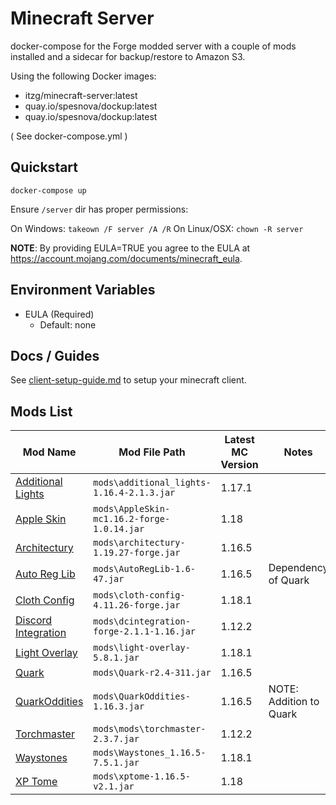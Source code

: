 # Minecraft Server 

docker-compose for the Forge modded server with a couple of mods installed and a sidecar for backup/restore to Amazon S3.

Using the following Docker images: 
- itzg/minecraft-server:latest
- quay.io/spesnova/dockup:latest 
- quay.io/spesnova/dockup:latest

( See docker-compose.yml )

## Quickstart

```
docker-compose up
```

Ensure `/server` dir has proper permissions:

On Windows: `takeown /F server /A /R` 
On Linux/OSX: `chown -R server`

**NOTE**: By providing EULA=TRUE you agree to the EULA at https://account.mojang.com/documents/minecraft_eula.

## Environment Variables
- EULA (Required)
  - Default: none

## Docs / Guides

See [client-setup-guide.md](docs/client-setup-guide.md) to setup your minecraft client.

## Mods List

| Mod Name                                                                            | Mod File Path                              | Latest MC Version | Notes                   |
|-------------------------------------------------------------------------------------|--------------------------------------------|-------------------|-------------------------|
| [Additional Lights](https://www.curseforge.com/minecraft/mc-mods/additional-lights) | `mods\additional_lights-1.16.4-2.1.3.jar`  | 1.17.1            |                         |
| [Apple Skin](https://www.curseforge.com/minecraft/mc-mods/appleskin)                | `mods\AppleSkin-mc1.16.2-forge-1.0.14.jar` | 1.18              |                         |
| [Architectury](https://www.curseforge.com/minecraft/mc-mods/architectury-forge)     | `mods\architectury-1.19.27-forge.jar`      | 1.16.5            |                         |
| [Auto Reg Lib](https://www.curseforge.com/minecraft/mc-mods/autoreglib)             | `mods\AutoRegLib-1.6-47.jar`               | 1.16.5            | Dependency of Quark     |
| [Cloth Config](https://www.curseforge.com/minecraft/mc-mods/cloth-config-forge)     | `mods\cloth-config-4.11.26-forge.jar`      | 1.18.1            |                         |
| [Discord Integration](https://www.curseforge.com/minecraft/mc-mods/dcintegration)   | `mods\dcintegration-forge-2.1.1-1.16.jar`  | 1.12.2            |                         |
| [Light Overlay](https://www.curseforge.com/minecraft/mc-mods/light-overlay)         | `mods\light-overlay-5.8.1.jar`             | 1.18.1            |                         |
| [Quark](https://www.curseforge.com/minecraft/mc-mods/quark)                         | `mods\Quark-r2.4-311.jar`                  | 1.16.5            |                         |
| [QuarkOddities](https://www.curseforge.com/minecraft/mc-mods/quark-oddities)        | `mods\QuarkOddities-1.16.3.jar`            | 1.16.5            | NOTE: Addition to Quark |
| [Torchmaster](https://www.curseforge.com/minecraft/mc-mods/torchmaster)             | `mods\mods\torchmaster-2.3.7.jar`          | 1.12.2            |                         |
| [Waystones](https://www.curseforge.com/minecraft/mc-mods/waystones)                 | `mods\Waystones_1.16.5-7.5.1.jar`          | 1.18.1            |                         |
| [XP Tome](https://www.curseforge.com/minecraft/mc-mods/xp-tome)                     | `mods\xptome-1.16.5-v2.1.jar`              | 1.18              |                         |
